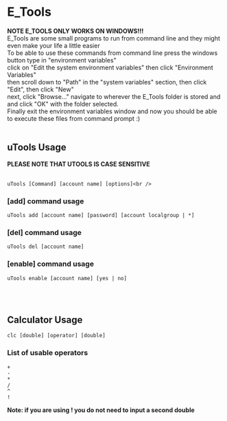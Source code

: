 # E_Tools
**NOTE E_TOOLS ONLY WORKS ON WINDOWS!!!**<br />
E_Tools are some small programs to run from command line and they might even make your life a little easier<br />
To be able to use these commands from command line press the windows button type in "environment variables"<br />
click on "Edit the system environment variables" then click "Environment Variables"<br />
then scroll down to "Path" in the "system variables" section, then click "Edit", then click "New"<br />
next, click "Browse..." navigate to wherever the E_Tools folder is stored and and click "OK" with the folder selected.<br />
Finally exit the environment variables window and now you should be able to execute these files from command prompt :)<br />
<br />
## uTools Usage
**PLEASE NOTE THAT UTOOLS IS CASE SENSITIVE** <br />
<br />
```
uTools [Command] [account name] [options]<br />
```
### [add] command usage
```
uTools add [account name] [password] [account localgroup | *]
```
### [del] command usage
```
uTools del [account name]
```
### [enable] command usage
```
uTools enable [account name] [yes | no]
```
<br /> <br />
## Calculator Usage
```
clc [double] [operator] [double]
```
### List of usable operators
```
+ 
- 
* 
/ 
^ 
! 
```
**Note: if you are using ! you do not need to input a second double**